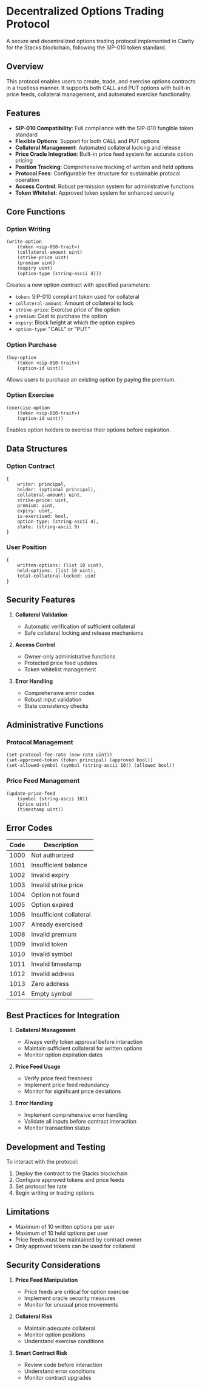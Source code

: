 # Decentralized Options Trading Protocol

A secure and decentralized options trading protocol implemented in Clarity for the Stacks blockchain, following the SIP-010 token standard.

## Overview

This protocol enables users to create, trade, and exercise options contracts in a trustless manner. It supports both CALL and PUT options with built-in price feeds, collateral management, and automated exercise functionality.

## Features

- **SIP-010 Compatibility**: Full compliance with the SIP-010 fungible token standard
- **Flexible Options**: Support for both CALL and PUT options
- **Collateral Management**: Automated collateral locking and release
- **Price Oracle Integration**: Built-in price feed system for accurate option pricing
- **Position Tracking**: Comprehensive tracking of written and held options
- **Protocol Fees**: Configurable fee structure for sustainable protocol operation
- **Access Control**: Robust permission system for administrative functions
- **Token Whitelist**: Approved token system for enhanced security

## Core Functions

### Option Writing

```clarity
(write-option
    (token <sip-010-trait>)
    (collateral-amount uint)
    (strike-price uint)
    (premium uint)
    (expiry uint)
    (option-type (string-ascii 4)))
```

Creates a new option contract with specified parameters:

- `token`: SIP-010 compliant token used for collateral
- `collateral-amount`: Amount of collateral to lock
- `strike-price`: Exercise price of the option
- `premium`: Cost to purchase the option
- `expiry`: Block height at which the option expires
- `option-type`: "CALL" or "PUT"

### Option Purchase

```clarity
(buy-option
    (token <sip-010-trait>)
    (option-id uint))
```

Allows users to purchase an existing option by paying the premium.

### Option Exercise

```clarity
(exercise-option
    (token <sip-010-trait>)
    (option-id uint))
```

Enables option holders to exercise their options before expiration.

## Data Structures

### Option Contract

```clarity
{
    writer: principal,
    holder: (optional principal),
    collateral-amount: uint,
    strike-price: uint,
    premium: uint,
    expiry: uint,
    is-exercised: bool,
    option-type: (string-ascii 4),
    state: (string-ascii 9)
}
```

### User Position

```clarity
{
    written-options: (list 10 uint),
    held-options: (list 10 uint),
    total-collateral-locked: uint
}
```

## Security Features

1. **Collateral Validation**

   - Automatic verification of sufficient collateral
   - Safe collateral locking and release mechanisms

2. **Access Control**

   - Owner-only administrative functions
   - Protected price feed updates
   - Token whitelist management

3. **Error Handling**
   - Comprehensive error codes
   - Robust input validation
   - State consistency checks

## Administrative Functions

### Protocol Management

```clarity
(set-protocol-fee-rate (new-rate uint))
(set-approved-token (token principal) (approved bool))
(set-allowed-symbol (symbol (string-ascii 10)) (allowed bool))
```

### Price Feed Management

```clarity
(update-price-feed
    (symbol (string-ascii 10))
    (price uint)
    (timestamp uint))
```

## Error Codes

| Code | Description             |
| ---- | ----------------------- |
| 1000 | Not authorized          |
| 1001 | Insufficient balance    |
| 1002 | Invalid expiry          |
| 1003 | Invalid strike price    |
| 1004 | Option not found        |
| 1005 | Option expired          |
| 1006 | Insufficient collateral |
| 1007 | Already exercised       |
| 1008 | Invalid premium         |
| 1009 | Invalid token           |
| 1010 | Invalid symbol          |
| 1011 | Invalid timestamp       |
| 1012 | Invalid address         |
| 1013 | Zero address            |
| 1014 | Empty symbol            |

## Best Practices for Integration

1. **Collateral Management**

   - Always verify token approval before interaction
   - Maintain sufficient collateral for written options
   - Monitor option expiration dates

2. **Price Feed Usage**

   - Verify price feed freshness
   - Implement price feed redundancy
   - Monitor for significant price deviations

3. **Error Handling**
   - Implement comprehensive error handling
   - Validate all inputs before contract interaction
   - Monitor transaction status

## Development and Testing

To interact with the protocol:

1. Deploy the contract to the Stacks blockchain
2. Configure approved tokens and price feeds
3. Set protocol fee rate
4. Begin writing or trading options

## Limitations

- Maximum of 10 written options per user
- Maximum of 10 held options per user
- Price feeds must be maintained by contract owner
- Only approved tokens can be used for collateral

## Security Considerations

1. **Price Feed Manipulation**

   - Price feeds are critical for option exercise
   - Implement oracle security measures
   - Monitor for unusual price movements

2. **Collateral Risk**

   - Maintain adequate collateral
   - Monitor option positions
   - Understand exercise conditions

3. **Smart Contract Risk**
   - Review code before interaction
   - Understand error conditions
   - Monitor contract upgrades

